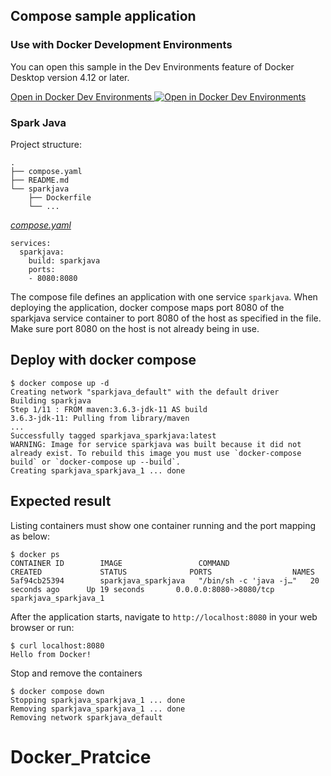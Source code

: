## Compose sample application

### Use with Docker Development Environments

You can open this sample in the Dev Environments feature of Docker Desktop version 4.12 or later.

[Open in Docker Dev Environments <img src="../open_in_new.svg" alt="Open in Docker Dev Environments" align="top"/>](https://open.docker.com/dashboard/dev-envs?url=https://github.com/docker/awesome-compose/tree/master/sparkjava)

### Spark Java

Project structure:
```
.
├── compose.yaml
├── README.md
└── sparkjava
    ├── Dockerfile
    └── ...
```

[_compose.yaml_](compose.yaml)
```
services:
  sparkjava:
    build: sparkjava
    ports:
    - 8080:8080
```
The compose file defines an application with one service `sparkjava`.
When deploying the application, docker compose maps port 8080 of the sparkjava service container to port 8080 of the host as specified in the file.
Make sure port 8080 on the host is not already being in use.

## Deploy with docker compose

```
$ docker compose up -d
Creating network "sparkjava_default" with the default driver
Building sparkjava
Step 1/11 : FROM maven:3.6.3-jdk-11 AS build
3.6.3-jdk-11: Pulling from library/maven
...
Successfully tagged sparkjava_sparkjava:latest
WARNING: Image for service sparkjava was built because it did not already exist. To rebuild this image you must use `docker-compose build` or `docker-compose up --build`.
Creating sparkjava_sparkjava_1 ... done
```

## Expected result

Listing containers must show one container running and the port mapping as below:
```
$ docker ps
CONTAINER ID        IMAGE                 COMMAND                  CREATED             STATUS              PORTS                  NAMES
5af94cb25394        sparkjava_sparkjava   "/bin/sh -c 'java -j…"   20 seconds ago      Up 19 seconds       0.0.0.0:8080->8080/tcp   sparkjava_sparkjava_1
```

After the application starts, navigate to `http://localhost:8080` in your web browser or run:
```
$ curl localhost:8080
Hello from Docker!
```

Stop and remove the containers
```
$ docker compose down
Stopping sparkjava_sparkjava_1 ... done
Removing sparkjava_sparkjava_1 ... done
Removing network sparkjava_default
```
# Docker_Pratcice
